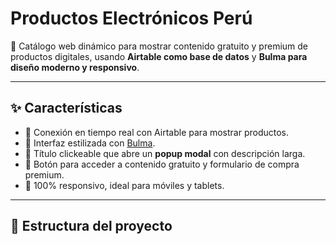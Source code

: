 # Productos Electrónicos Perú

🎯 Catálogo web dinámico para mostrar contenido gratuito y premium de productos digitales, usando **Airtable como base de datos** y **Bulma para diseño moderno y responsivo**.

---

## ✨ Características

- 🧠 Conexión en tiempo real con Airtable para mostrar productos.
- 🎨 Interfaz estilizada con [Bulma](https://bulma.io/).
- 📝 Título clickeable que abre un **popup modal** con descripción larga.
- 🔗 Botón para acceder a contenido gratuito y formulario de compra premium.
- 📱 100% responsivo, ideal para móviles y tablets.

---

## 🚀 Estructura del proyecto

